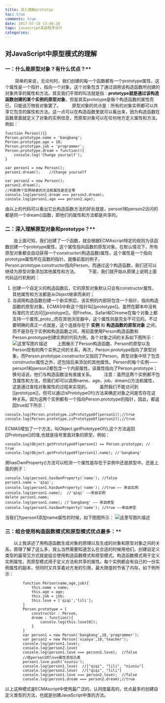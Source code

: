 ```yaml
---
title: 深入理解prototyp
toc: true
comments: true
date: 2017-07-10 13:40:38
tags: javascript高级程序设计
categories:
---
```

对JavaScript中原型模式的理解
-------
### 一：什么是原型对象？有什么优点？**
&emsp;&emsp; 简单的来说，无论何时，我们创建的每一个函数都有一个prototype属性，这个属性是一个指针，指向一个对象，这个对象包含了通过调用该构造函数所创建的对象共享的属性和方法。其实我们平常的叫法就是指：**prototype就是通过该构造函数创建的某个实例的原型对象**，但是其实prototype是每个构造函数的属性而已，只能说万物皆对象罢了。
&emsp;&emsp; 原型对象的优点是：所有的对象实例都可以共享它包含的属性和方法。这一点可以在构造函数里就可以看出来，因为构造函数在函数里面就定义了对象的实例信息，而原型对象可以在任何地方定义属性和方法。例如：
```
function Person(){}
Person.prototype.name = 'bangbang';
Person.prototype.age = 18;
Person.prototype.job = 'programmer';
Person.prototype.dream = function(){
	console.log('Change yourself');
}

var person1 = new Person();
person1.dream();	//Change yourself

var person2 = new Person();
person2.dream();
//判断两个实例继承的方法和属性是否全等
console.log(person1.dream === person2.dream);
console.log(person1.age === person2.age);
```
由以上的代码可以看出它比构造函数方法的好处就是，person1和person2访问的都是同一个dream()函数，即他们的属性和方法都是共享的。
<!--more-->
### 二：深入理解原型对象和prototype？**
&emsp;&emsp;由上面可知，我们创建了一个函数，就会根据ECMAscript特定的规则为该函数创建一个prototype属性，这个属性指向函数的原型对象。在默认情况下，所有原型对象都会自动获得一个constructor(构造函数)属性，这个属性是一个指向prototype属性所在函数的指针。就像前面的例子，Person.prototype.constructor指向Person，而通过这个构造函数，我们还可以继续为原型对象添加其他属性和方法。
&emsp;&emsp;下面，我们就开始从原理上说明上面代码运行机制的：
1. 创建一个自定义的构造函数后，它的原型对象默认只会有constructor属性，其他属性和方法都是从Object继承而来的；
2.  当调用构造函数创建一个新实例后，该实例的内部将包含一个指针，指向构造函数的原型对象。ECMA5中称这个指针叫[[prototype]]。虽然在脚本中没有标准的方式访问[[prototype]]，但Firefox、Safari和Chrome在每个对象上都支持一个属性_proto_;而在其他浏览器中，这个属性则是完全不可见的。不过要明确的真正一点就是，这个连接存在于 **实例** 和 **构造函数的原型对象** 之间，而不是存在于实例和构造函数之间，用前面使用Person构造函数和Person.prototype创建实例的代码为例，各个对象之间的关系如下图所示：
![这里写图片描述](http://img.blog.csdn.net/20170514170752175?watermark/2/text/aHR0cDovL2Jsb2cuY3Nkbi5uZXQvZmx5aW5ncGlnMjAxNg==/font/5a6L5L2T/fontsize/400/fill/I0JBQkFCMA==/dissolve/70/gravity/SouthEast)
&emsp;&emsp;上图展示了Person构造函数、Person的原型以及Person现有的两个实例之间的关系，再次，Person.prototype指向了原型对象，而Person.prototype.constructor又指回了Person。原型对象中除了包含constructor属性之外，还包括后来添加的其他属性。Person的每个实例——person1和person2都包含一个内部属性，该属性指向了Person.prototype；换句话说，他们与构造函数没有直接关系。
&emsp;&emsp;注意：虽然这两个实例都不包含属性和方法，但我们却可以调用name、age、job、dream()方法和属性，这是通过查找对象属性的过程来实现的。
&emsp;&emsp;虽然我们不能访问到[[prototype]]，但可以通过isPrototypeOf()方法来确定对象之间是否存在这种关系。因为这两个实例都有一个指向Person.prototype的指针，因此，都返回true如下所示：
```
console.log(Person.prototype.isPrototypeOf(person1));//true
console.log(Person.prototype.isPrototypeOf(person2));//true
```
ECMA5增加了一个方法，叫Object.getPrototypeOf(),这个方法返回[[Prototype]]的值,也就是括号里面对象的原型，例如：
```
console.log(Object.getPrototypeOf(person1) == Person.prototype; // true
console.log(Object.getPrototypeOf(person1).name); //'bangbang'
```
用hasOwnProperty()方法可以检测一个属性是存在于实例中还是原型中。还是上面的例子：

```
console.log(person1.hasOwnProperty('name'); //false
person1.name = 'qiqi';
console.log(person1.hasOwnProperty('name'); //true —— 来自实例
console.log(person1.name);  //'qiqi' ——来自实例
delete person1.name;
console.log(person1.name); //'bangbang' —— 来自原型
console.log(person1.hasOwnProperty('name'); //true ——来自原型
```
当我们为person1添加name属性的时候，如下图图所示：
![这里写图片描述](http://img.blog.csdn.net/20170514170806065?watermark/2/text/aHR0cDovL2Jsb2cuY3Nkbi5uZXQvZmx5aW5ncGlnMjAxNg==/font/5a6L5L2T/fontsize/400/fill/I0JBQkFCMA==/dissolve/70/gravity/SouthEast)
### 三：组合使用构造函数模式和原型模式优点最多：**
&emsp;&emsp;以上我讲述了用构造函数生成对象的原理以及生成的对象和原型对象之间的关系，原理了解了这么多，我么当然需要知道怎么在合适的时候用他们。创建自定义类型的最常见方式就是组合使用构造函数模式和原型模式。构造函数模式用于定义实例属性，而原型模式用于定义方法和共享的属性。每个实例都会有自己的一份实例属性的副本，但同时又共享着对方发的引用，最大限度的节省了内存。如下例所示：
```
		function Person(name,age,job){
			this.name = name;
			this.age = age;
			this.job = job;
			this.love = ['qiqi','lili'];
		}
		Person.prototype = {
			constructor : Person,
			dream : function(){
				console.log(this.love[0]);
			}
		}
		var person1 = new Person('bangbang',18,'programmer');
		var person2 = new Person('xiaoya',18,'teacher');
		console.log(person1.love);
		console.log(person2.love)
		console.log(person1.love === person2.love);  //false
		//给person1的love属性添加元素
		person1.love.push('niuniu');
		console.log(person1.love)  //["qiqi", "lili", "niuniu"]
		console.log(person2.love)  //["qiqi", "lili"]
		console.log(person1.love === person2.love);  //false
		console.log(person1.dream === person2.dream);//true
```
以上这种模式是ECMAscript中使用最广泛的，认同度最高的，优点最多的创建自定义类型的方法，也就是创建JavaScript中类的方法。
